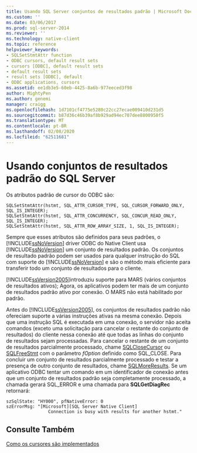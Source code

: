 ```yaml
---
title: Usando SQL Server conjuntos de resultados padrão | Microsoft Docs
ms.custom: ''
ms.date: 03/06/2017
ms.prod: sql-server-2014
ms.reviewer: ''
ms.technology: native-client
ms.topic: reference
helpviewer_keywords:
- SQLSetStmtAttr function
- ODBC cursors, default result sets
- cursors [ODBC], default result sets
- default result sets
- result sets [ODBC], default
- ODBC applications, cursors
ms.assetid: ee1db3e5-60eb-4425-8a6b-977eeced3f98
author: MightyPen
ms.author: genemi
manager: craigg
ms.openlocfilehash: 1d7101cf4775e5280c22cc27ecae009410d231d5
ms.sourcegitcommit: b87d36c46b39af8b929ad94ec707dee8800950f5
ms.translationtype: MT
ms.contentlocale: pt-BR
ms.lasthandoff: 02/08/2020
ms.locfileid: "62511681"
---
```

# <a name="using-sql-server-default-result-sets"></a>Usando conjuntos de resultados padrão do SQL Server
  Os atributos padrão de cursor do ODBC são:  
  
```  
SQLSetStmtAttr(hstmt, SQL_ATTR_CURSOR_TYPE, SQL_CURSOR_FORWARD_ONLY, SQL_IS_INTEGER);  
SQLSetStmtAttr(hstmt, SQL_ATTR_CONCURRENCY, SQL_CONCUR_READ_ONLY, SQL_IS_INTEGER);  
SQLSetStmtAttr(hstmt, SQL_ATTR_ROW_ARRAY_SIZE, 1, SQL_IS_INTEGER);  
```  
  
 Sempre que esses atributos são definidos para seus padrões, o [!INCLUDE[ssNoVersion](../../../includes/ssnoversion-md.md)] driver ODBC do Native Client usa [!INCLUDE[ssNoVersion](../../../includes/ssnoversion-md.md)] um conjunto de resultados padrão. Os conjuntos de resultado padrão podem ser usados para qualquer instrução do SQL com suporte do [!INCLUDE[ssNoVersion](../../../includes/ssnoversion-md.md)] e são o método mais eficiente para transferir todo um conjunto de resultados para o cliente.  
  
 [!INCLUDE[ssVersion2005](../../../includes/ssversion2005-md.md)]introduziu suporte para MARS (vários conjuntos de resultados ativos); Agora, os aplicativos podem ter mais de um conjunto de resultados padrão ativo por conexão. O MARS não está habilitado por padrão.  
  
 Antes do [!INCLUDE[ssVersion2005](../../../includes/ssversion2005-md.md)], os conjuntos de resultados padrão não ofereciam suporte a várias instruções ativas na mesma conexão. Depois que uma instrução SQL é executada em uma conexão, o servidor não aceita comandos (exceto uma solicitação para cancelar o restante do conjunto de resultados) do cliente nessa conexão até que todas as linhas do conjunto de resultados sejam processadas. Para cancelar o restante de um conjunto de resultados parcialmente processado, chame [SQLCloseCursor](../../native-client-odbc-api/sqlclosecursor.md) ou [SQLFreeStmt](../../native-client-odbc-api/sqlfreestmt.md) com o parâmetro *fOption* definido como SQL_CLOSE. Para concluir um conjunto de resultados parcialmente processado e testar a presença de outro conjunto de resultados, chame [SQLMoreResults](../../native-client-odbc-api/sqlmoreresults.md). Se um aplicativo ODBC tentar um comando em um identificador de conexão antes que um conjunto de resultados padrão seja completamente processado, a chamada gerará SQL_ERROR e uma chamada para **SQLGetDiagRec** retornará:  
  
```  
szSqlState: "HY000", pfNativeError: 0  
szErrorMsg: "[Microsoft][SQL Server Native Client]  
                Connection is busy with results for another hstmt."  
```  
  
## <a name="see-also"></a>Consulte Também  
 [Como os cursores são implementados](how-cursors-are-implemented.md)  
  
  
